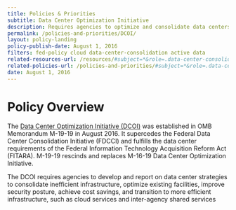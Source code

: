 ```yaml
---
title: Policies & Priorities
subtitle: Data Center Optimization Initiative
description: Requires agencies to optimize and consolidate data centers to deliver better services to the public while increasing return-on-investment to taxpayers.
permalink: /policies-and-priorities/DCOI/
layout: policy-landing
policy-publish-date: August 1, 2016
filters: fed-policy cloud data-center-consolidation active data
related-resources-url: /resources/#subject=*&role=.data-center-consolidation&status=*
related-policies-url: /policies-and-priorities/#subject=*&role=.data-center-consolidation&status=*
date: August 1, 2016
---
```

# Policy Overview #
The [Data Center Optimization Initiative (DCOI)](https://datacenters.cio.gov/) was established in OMB Memorandum M-19-19 in August 2016. It supercedes the Federal Data Center Consolidation Initiative (FDCCI) and fulfills the data center requirements of the Federal Information Technology Acquisition Reform Act (FITARA). M-19-19 rescinds and replaces M-16-19 Data Center Optimization Initiative.

The DCOI requires agencies to develop and report on data center strategies to consolidate inefficient infrastructure, optimize existing facilities, improve security posture, achieve cost savings, and transition to more efficient infrastructure, such as cloud services and inter-agency shared services
&nbsp;
